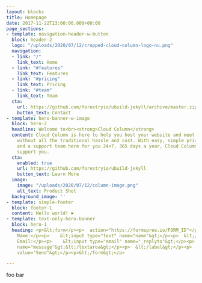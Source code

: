 ```yaml
---
layout: blocks
title: Homepage
date: 2017-11-22T23:00:00.000+00:00
page_sections:
- template: navigation-header-w-button
  block: header-2
  logo: "/uploads/2020/07/12/cropped-cloud-column-logo-nu.png"
  navigation:
  - link: "/"
    link_text: Home
  - link: "#features"
    link_text: Features
  - link: "#pricing"
    link_text: Pricing
  - link: "#team"
    link_text: Team
  cta:
    url: https://github.com/forestryio/ubuild-jekyll/archive/master.zip
    button_text: Contact
- template: hero-banner-w-image
  block: hero-2
  headline: Welcome to<br><strong>Cloud Column</strong>
  content: Cloud Column is here to help you host your website and meet your IT needs
    without all the traditional hassle and cost. With easy, simple pricing models
    and a support team here for you 24×7, 365 days a year, Cloud Column is here to
    support you.
  cta:
    enabled: true
    url: https://github.com/forestryio/ubuild-jekyll
    button_text: Learn More
  image:
    image: "/uploads/2020/07/12/column-image.png"
    alt_text: Product Shot
  background_image: ''
- template: simple-footer
  block: footer-1
  content: Hello world! ❤︎
- template: text-only-hero-banner
  block: hero-1
  heading: <p>&lt;form</p><p>  action="https://formspree.io/FORM_ID"</p><p>  method="POST"</p><p>&gt;</p><p>  &lt;label&gt;</p><p>    Your
    Name:</p><p>    &lt;input type="text" name="name"&gt;</p><p>  &lt;/label&gt;</p><p>  &lt;label&gt;</p><p>    Your
    Email:</p><p>    &lt;input type="email" name="_replyto"&gt;</p><p>  &lt;/label&gt;</p><p>  &lt;label&gt;</p><p>    Message:</p><p>    &lt;textarea
    name="message"&gt;&lt;/textarea&gt;</p><p>  &lt;/label&gt;</p><p>  &lt;input type="submit"
    value="Send"&gt;</p><p>&lt;/form&gt;</p>

---
```

foo bar
